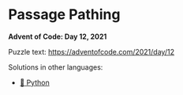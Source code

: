# Passage Pathing

**Advent of Code: Day 12, 2021**

Puzzle text: <https://adventofcode.com/2021/day/12>

Solutions in other languages:

- [🐍 Python](../../../../python/2021/12_passage_pathing)
